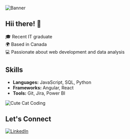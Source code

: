 ![Banner](https://media.giphy.com/media/xT9IgzoKnwFNmISR8I/giphy.gif) <!-- Coding-themed GIF -->

## Hii there! 🌸
🎓 Recent IT graduate  
🌍 Based in Canada  
💻 Passionate about web development and data analysis  

## Skills
- **Languages:** JavaScript, SQL, Python
- **Frameworks:** Angular, React
- **Tools:** Git, Jira, Power BI

![Cute Cat Coding](https://media.giphy.com/media/l3q2K5l9zXw1yU7U8/giphy.gif) <!-- Cute coding GIF -->

## Let's Connect
[![LinkedIn](https://img.shields.io/badge/LinkedIn-Nishita-blue)](https://www.linkedin.com/in/your-link)
